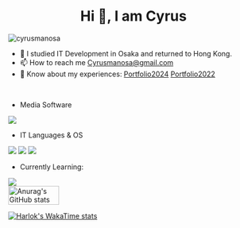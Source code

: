 <h1 align="center">Hi 👋, I am Cyrus</h1>
<p align="left"><img src="https://komarev.com/ghpvc/?username=cyrusmanosa&label=Profile%20views&color=0e75b6&style=flat" alt="cyrusmanosa" /></p>

- 🌱 I studied IT Development in Osaka and returned to Hong Kong.
- 📫 How to reach me Cyrusmanosa@gmail.com
- 📄 Know about my experiences: 
  [Portfolio2024](https://portfolio-2024-eight-tau.vercel.app)
  [Portfolio2022](https://profile-ce15f.web.app)
  
<br>

- Media Software
<img src="https://skillicons.dev/icons?i=,ps,pr,ae,au"/>

- IT Languages & OS
<img src="https://skillicons.dev/icons?i=,html,css,js,go,docker,postman,arduino,mysql,postgres,dart,react,vite"/>
<img src="https://skillicons.dev/icons?i=,nextjs,linux,ubuntu,figma,apple,windows,vercel,vscode,java,github,aws,redis"/>
<img src="https://skillicons.dev/icons?i=,firebase,nodejs"/>

- Currently Learning:
<img src="https://skillicons.dev/icons?i=,php,laravel,py,ts,vue,anaconda,kubernetes,mongodb,azure,jenkins,kafka,express"/>

<br>

<div style="display: flex; gap: 10px;">
  <img src="https://github-readme-stats.vercel.app/api?username=cyrusmanosa&show_icons=true&theme=tokyonight" alt="Anurag's GitHub stats" style="width: 45%;" />
</div>

[![Harlok's WakaTime stats](https://github-readme-stats.vercel.app/api/wakatime?username=cyrusmanosa)](https://github.com/anuraghazra/github-readme-stats)
